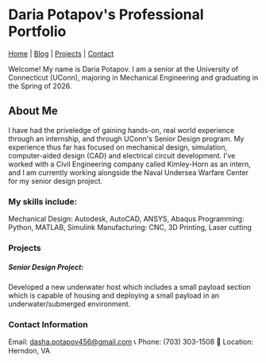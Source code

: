 # Daria Potapov's Professional Portfolio

[Home](index.md) | [Blog](blog.md) | [Projects](projects.md) | [Contact](contact.md)

Welcome! My name is Daria Potapov. I am a senior at the University of Connecticut (UConn), majoring in Mechanical Engineering and graduating in the Spring of 2026. 

## About Me

I have had the priveledge of gaining hands-on, real world experience through an internship, and through UConn's Senior Design program. My experience thus far has focused on mechanical design, simulation, computer-aided design (CAD) and electrical circuit development. I've worked with a Civil Engineering company called Kimley-Horn as an intern, and I am currently working alongside the Naval Undersea Warfare Center for my senior design project.

### My skills include:

Mechanical Design: Autodesk, AutoCAD, ANSYS, Abaqus
Programming: Python, MATLAB, Simulink
Manufacturing: CNC, 3D Printing, Laser cutting

### Projects
##### Senior Design Project: 
Developed a new underwater host which includes a small payload section which is capable of housing and deploying a small payload in an underwater/submerged environment.

### Contact Information
Email: dasha.potapov456@gmail.com
📞 Phone: (703) 303-1508
📍 Location: Herndon, VA

